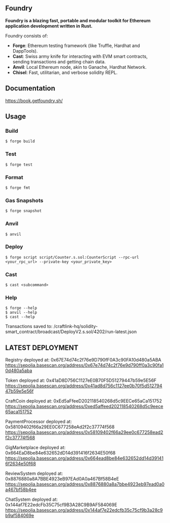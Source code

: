 ## Foundry

**Foundry is a blazing fast, portable and modular toolkit for Ethereum application development written in Rust.**

Foundry consists of:

-   **Forge**: Ethereum testing framework (like Truffle, Hardhat and DappTools).
-   **Cast**: Swiss army knife for interacting with EVM smart contracts, sending transactions and getting chain data.
-   **Anvil**: Local Ethereum node, akin to Ganache, Hardhat Network.
-   **Chisel**: Fast, utilitarian, and verbose solidity REPL.

## Documentation

https://book.getfoundry.sh/

## Usage

### Build

```shell
$ forge build
```

### Test

```shell
$ forge test
```

### Format

```shell
$ forge fmt
```

### Gas Snapshots

```shell
$ forge snapshot
```

### Anvil

```shell
$ anvil
```

### Deploy

```shell
$ forge script script/Counter.s.sol:CounterScript --rpc-url <your_rpc_url> --private-key <your_private_key>
```

### Cast

```shell
$ cast <subcommand>
```

### Help

```shell
$ forge --help
$ anvil --help
$ cast --help
```
Transactions saved to: /craftlink-hq/solidity-smart_contract/broadcast/DeployV2.s.sol/4202/run-latest.json

## LATEST DEPLOYMENT

Registry deployed at: 0x67E74d74c2f76e9D790fF0A3c90FA10d480a5ABA  
https://sepolia.basescan.org/address/0x67e74d74c2f76e9d790ff0a3c90fa10d480a5aba

Token deployed at: 0x41aD8D756C1127eE0B70F5D51279447b59e5E56F   
https://sepolia.basescan.org/address/0x41ad8d756c1127ee0b70f5d51279447b59e5e56f

CraftCoin deployed at: 0xEd5aFfeeD202118540268d5c9EECe65aCa151752   
https://sepolia.basescan.org/address/0xed5affeed202118540268d5c9eece65aca151752

PaymentProcessor deployed at: 0x58109402f66a29EE0C677258eAd2f2c37774f568    
https://sepolia.basescan.org/address/0x58109402f66a29ee0c677258ead2f2c37774f568

GigMarketplace deployed at: 0x664EaD8be84e632652dD14d391416f2634E50f68  
https://sepolia.basescan.org/address/0x664ead8be84e632652dd14d391416f2634e50f68

ReviewSystem deployed at: 0x8876880a8A7BBE4923eB97EAd0A0a467Bf58B4eE    
https://sepolia.basescan.org/address/0x8876880a8a7bbe4923eb97ead0a0a467bf58b4ee

ChatSystem deployed at: 0x144af7E22edcFb35C75cf9B3A28C9B9AF584069E  
https://sepolia.basescan.org/address/0x144af7e22edcfb35c75cf9b3a28c9b9af584069e